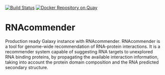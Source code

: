 [![Build Status](https://travis-ci.org/bgruening/galaxy-open-molecule-generator.svg?branch=master)](https://travis-ci.org/bgruening/galaxy-open-molecule-generator)
[![Docker Repository on Quay](https://quay.io/repository/bgruening/galaxy-open-molecule-generator/status "Docker Repository on Quay")](https://quay.io/repository/bgruening/galaxy-open-molecule-generator)

# RNAcommender

Production ready Galaxy instance with RNAcommender. RNAcommender is a tool for genome-wide recommendation of RNA-protein interactions. It is a recommender system capable of suggesting RNA targets to unexplored RNA binding proteins, by propagating the available interaction information, taking into account the protein domain composition and the RNA predicted secondary structure.
